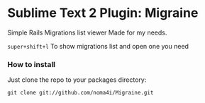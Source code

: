 Sublime Text 2 Plugin: Migraine
===========================

Simple Rails Migrations list viewer
Made for my needs.

`super+shift+l` To show migrations list and open one you need

### How to install

Just clone the repo to your packages directory:

    git clone git://github.com/noma4i/Migraine.git
